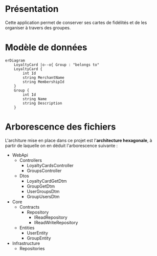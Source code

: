 # Présentation

Cette application permet de conserver ses cartes de fidélités et de les organiser à travers des groupes.

# Modèle de données

```mermaid
erDiagram
    LoyaltyCard |o--o{ Group : "belongs to" 
    LoyaltyCard {
        int Id
        string MerchantName
        string MembershipId
    }
    Group {
        int Id
        string Name
        string Description
    }
```

# Arborescence des fichiers

L'architure mise en place dans ce projet est l'**architecture hexagonale**, à partir de laquelle on en déduit l'arborescence suivante :

- WebApi
    - Controllers
        - LoyaltyCardsController
        - GroupsController
    - Dtos
        - LoyaltyCardGetDtm
        - GroupGetDtm
        - UserGroupsDtm
        - GroupUsersDtm
- Core
    - Contracts
        - Repository
            - IReadRepository
            - IReadWriteRepository
    - Entities 
        - UserEntity
        - GroupEntity 
- Infrastructure
    - Repositories
